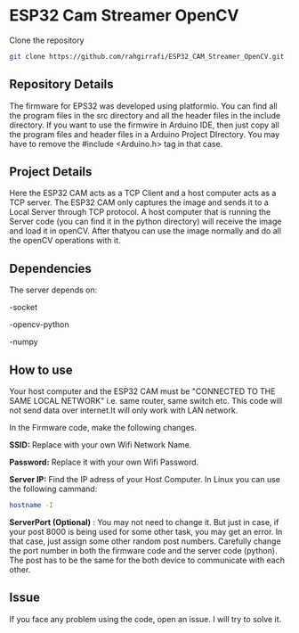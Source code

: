# ESP32 Cam Streamer OpenCV
Clone the repository

```bash
git clone https://github.com/rahgirrafi/ESP32_CAM_Streamer_OpenCV.git -b stream
```

## Repository Details
The firmware for EPS32 was developed using platformio. You can find all the program files in the src directory and all the header files in the include directory. If you want to use the firmwire in Arduino IDE, then just copy all the program files and header files in a Arduino Project DIrectory. You may have to remove the #include <Arduino.h> tag in that case.

## Project Details
Here the ESP32 CAM acts as a TCP Client and a host computer acts as a TCP server. The ESP32 CAM only captures the image and sends it to a Local Server through TCP protocol. A host computer that is running the Server code (you can find it in the python directory) will receive the image and load it in openCV. After thatyou can use the image normally and do all the openCV operations with it.

## Dependencies
The server depends on:

-socket

-opencv-python

-numpy


## How to use
Your host computer and the ESP32 CAM must be "CONNECTED TO THE SAME LOCAL NETWORK" i.e. same router, same switch etc. This code will not send data over internet.It will only work with LAN network.



In the Firmware code, make the following changes.

**SSID:** Replace with your own Wifi Network Name.

**Password:** Replace it with your own Wifi Password.

**Server IP:** Find the IP adress of your Host Computer. In Linux you can use the following cammand:
```bash
hostname -I
```
**ServerPort (Optional)** : You may not need to change it. But just in case, if your post 8000 is being used for some other task, you may get an error. In that case, just assign some other random post numbers. Carefully change the port number in both the firmware code and the server code (python). The post has to be the same for the both device to communicate with each other.


## Issue
If you face any problem using the code, open an issue. I will try to solve it.
